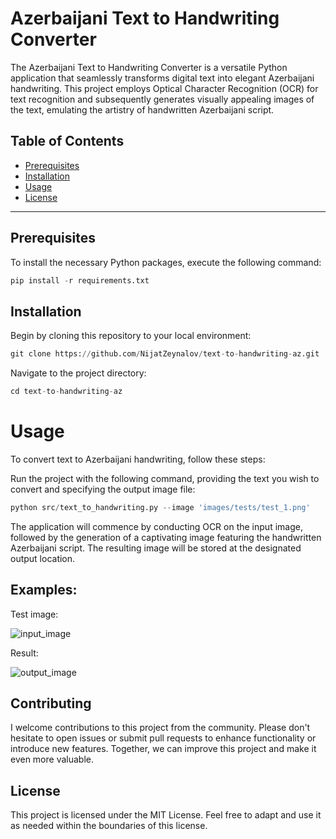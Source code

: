 # Azerbaijani Text to Handwriting Converter

The Azerbaijani Text to Handwriting Converter is a versatile Python application that seamlessly transforms digital text into elegant Azerbaijani handwriting. This project employs Optical Character Recognition (OCR) for text recognition and subsequently generates visually appealing images of the text, emulating the artistry of handwritten Azerbaijani script.


## Table of Contents

- [Prerequisites](#Prerequisites)
- [Installation](#Installation)
- [Usage](#Usage)
- [License](#license)

---

## Prerequisites

To install the necessary Python packages, execute the following command:

```python
pip install -r requirements.txt
```

## Installation

Begin by cloning this repository to your local environment:

```python
git clone https://github.com/NijatZeynalov/text-to-handwriting-az.git
```

Navigate to the project directory:

```python
cd text-to-handwriting-az
```

# Usage
To convert text to Azerbaijani handwriting, follow these steps:

Run the project with the following command, providing the text you wish to convert and specifying the output image file:

```python
python src/text_to_handwriting.py --image 'images/tests/test_1.png'
```

The application will commence by conducting OCR on the input image, followed by the generation of a captivating image featuring the handwritten Azerbaijani script. The resulting image will be stored at the designated output location.

## Examples:

Test image:

![input_image](https://github.com/NijatZeynalov/mgpt-az-streamlit/assets/31247506/7e4d056a-6165-47a9-bc7e-2fbe9cee6662)

Result:

![output_image](https://github.com/NijatZeynalov/mgpt-az-streamlit/assets/31247506/f1931bff-8531-484d-a487-fc2ebeecbd5f)


## Contributing
I welcome contributions to this project from the community. Please don't hesitate to open issues or submit pull requests to enhance functionality or introduce new features. Together, we can improve this project and make it even more valuable.

## License
This project is licensed under the MIT License. Feel free to adapt and use it as needed within the boundaries of this license.
